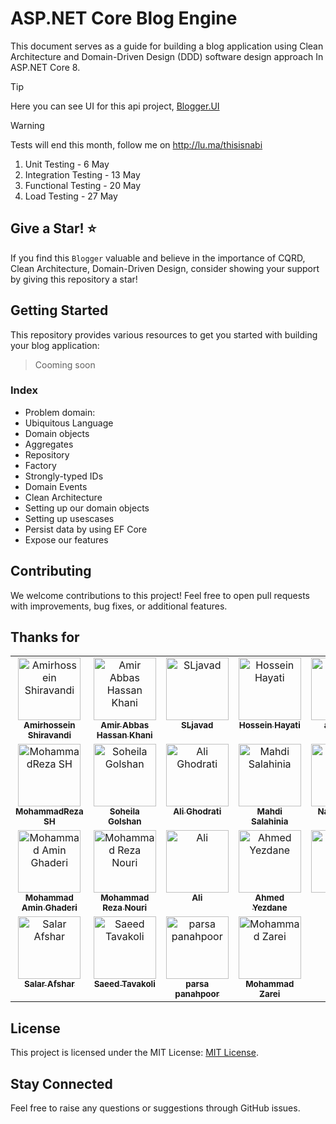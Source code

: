 # ASP.NET Core Blog Engine
This document serves as a guide for building a blog application using Clean Architecture and Domain-Driven Design (DDD) software design approach In ASP.NET Core 8.

> [!TIP]
> Here you can see UI for this api project, <a href='https://github.com/thisisnabi/Blogger.UI'>Blogger.UI</a>

> [!WARNING]
> Tests will end this month, follow me on http://lu.ma/thisisnabi
> 1. Unit Testing - 6 May
> 2. Integration Testing - 13 May
> 3. Functional Testing - 20 May
> 4. Load Testing - 27 May
 
## Give a Star! ⭐
If you find this `Blogger` valuable and believe in the importance of CQRD, Clean Architecture, Domain-Driven Design, consider showing your support by giving this repository a star!
 
## Getting Started

This repository provides various resources to get you started with building your blog application:

> Cooming soon
### Index
- Problem domain:
- Ubiquitous Language
- Domain objects
- Aggregates
- Repository
- Factory
- Strongly-typed IDs
- Domain Events
- Clean Architecture
- Setting up our domain objects
- Setting up usescases
- Persist data by using EF Core
- Expose our features

## Contributing

We welcome contributions to this project! Feel free to open pull requests with improvements, bug fixes, or additional features.

## Thanks for
<table>
  <tbody>
    <tr>
      <td align="center" valign="top" width="14.28%">
         <a href="https://github.com/amirhossein33">
            <img src="https://avatars.githubusercontent.com/u/141221532?v=4&s=200" width="100px;" alt="Amirhossein Shiravandi"/>
              <br /><sub><b>Amirhossein Shiravandi</b></sub></a>
      </td>
      <td align="center" valign="top" width="14.28%">
         <a href="https://github.com/amirabbas-dev">
            <img src="https://avatars.githubusercontent.com/u/89020912?v=4&s=200" width="100px;" alt="Amir Abbas Hassan Khani"/>
              <br /><sub><b>Amir Abbas Hassan Khani</b></sub></a>
      </td>
      <td align="center" valign="top" width="14.28%">
            <a href="https://github.com/SLjavad">
               <img src="https://avatars.githubusercontent.com/u/24592212?v=4&s=200" width="100px;" alt="SLjavad"/>
                   <br /><sub><b>SLjavad</b></sub></a>
       </td>
       <td align="center" valign="top" width="14.28%">
           <a href="https://github.com/hoseinhayati">
              <img src="https://avatars.githubusercontent.com/u/34894710?v=4&s=200" width="100px;" alt="Hossein Hayati"/>
                  <br /><sub><b>Hossein Hayati</b></sub></a>
       </td>
       <td align="center" valign="top" width="14.28%">
           <a href="https://github.com/aminafra">
              <img src="https://avatars.githubusercontent.com/u/99575913?v=4&s=200" width="100px;" alt="aminafra"/>
                  <br /><sub><b>aminafra</b></sub></a>
       </td>
    </tr>
    <tr>
       <td align="center" valign="top" width="14.28%">
           <a href="https://github.com/mhshahmoradi">
              <img src="https://avatars.githubusercontent.com/u/88337261?v=4&s=200" width="100px;" alt="MohammadReza SH"/>
                  <br /><sub><b>MohammadReza SH</b></sub></a>
       </td>       
       <td align="center" valign="top" width="14.28%">
           <a href="https://github.com/soheilagolshan">
              <img src="https://avatars.githubusercontent.com/u/107979661?v=4&s=200" width="100px;" alt="Soheila Golshan"/>
                  <br /><sub><b>Soheila Golshan</b></sub></a>
       </td>      
       <td align="center" valign="top" width="14.28%">
           <a href="https://github.com/alighodrati">
              <img src="https://avatars.githubusercontent.com/u/4831605?v=4&s=200" width="100px;" alt="Ali Ghodrati"/>
                  <br /><sub><b>Ali Ghodrati</b></sub></a>
       </td>       
       <td align="center" valign="top" width="14.28%">
           <a href="https://github.com/mahdisalahi">
              <img src="https://avatars.githubusercontent.com/u/67652712?v=4&s=200" width="100px;" alt="Mahdi Salahinia"/>
                  <br /><sub><b>Mahdi Salahinia</b></sub></a>
       </td>  
       <td align="center" valign="top" width="14.28%">
           <a href="https://github.com/naderjavid">
              <img src="https://avatars.githubusercontent.com/u/30950912?v=4&s=200" width="100px;" alt="Nader Javid"/>
                  <br /><sub><b>Nader Javid</b></sub></a>
       </td>
    </tr>
   <tr>
<td align="center" valign="top" width="14.28%">
    <a href="https://github.com/qa-amin">
       <img src="https://avatars.githubusercontent.com/u/99368569?v=4&s=200" width="100px;" alt="Mohammad Amin Ghaderi"/>
           <br /><sub><b>Mohammad Amin Ghaderi</b></sub></a>
</td>
<td align="center" valign="top" width="14.28%">
    <a href="https://github.com/MohammadRezaNouri520">
       <img src="https://avatars.githubusercontent.com/u/85412737?v=4&s=200" width="100px;" alt="Mohammad Reza Nouri"/>
           <br /><sub><b>Mohammad Reza Nouri</b></sub></a>
</td>
<td align="center" valign="top" width="14.28%">
    <a href="https://github.com/Alipayan">
       <img src="https://avatars.githubusercontent.com/u/111464707?v=4&s=200" width="100px;" alt="Ali"/>
           <br /><sub><b>Ali</b></sub></a>
</td>
<td align="center" valign="top" width="14.28%">
    <a href="https://github.com/ahmedyezdane">
       <img src="https://avatars.githubusercontent.com/u/61725309?v=4&s=200" width="100px;" alt="Ahmed Yezdane"/>
           <br /><sub><b>Ahmed Yezdane</b></sub></a>
</td>
<td align="center" valign="top" width="14.28%">
    <a href="https://github.com/FindFara">
       <img src="https://avatars.githubusercontent.com/u/86907188?v=4&s=200" width="100px;" alt="Fara"/>
           <br /><sub><b>Fara</b></sub></a>
</td>
</tr>
<tr>
<td align="center" valign="top" width="14.28%">
    <a href="https://github.com/afsharsalar">
       <img src="https://avatars.githubusercontent.com/u/16185749?v=4&s=200" width="100px;" alt="Salar Afshar"/>
           <br /><sub><b>Salar Afshar</b></sub></a>
</td>
<td align="center" valign="top" width="14.28%">
    <a href="https://github.com/SaeedTavakoli">
       <img src="https://avatars.githubusercontent.com/u/12038932?v=4&s=200" width="100px;" alt="Saeed Tavakoli"/>
           <br /><sub><b>Saeed Tavakoli</b></sub></a>
</td>
<td align="center" valign="top" width="14.28%">
    <a href="https://github.com/parsapanahpoor">
       <img src="https://avatars.githubusercontent.com/u/80142438?v=4&s=200" width="100px;" alt="parsa panahpoor"/>
           <br /><sub><b>parsa panahpoor</b></sub></a>
</td>
<td align="center" valign="top" width="14.28%">
    <a href="https://github.com/Bluescreen1999">
       <img src="https://avatars.githubusercontent.com/u/91001035?v=4&s=200" width="100px;" alt="Mohammad Zarei"/>
           <br /><sub><b>Mohammad Zarei</b></sub></a>
</td>
</tr>
  </tbody>
</table>

## License

This project is licensed under the MIT License: [MIT License](https://opensource.org/licenses/MIT).

## Stay Connected
Feel free to raise any questions or suggestions through GitHub issues.
